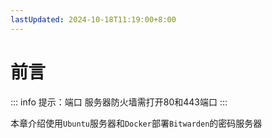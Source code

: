 ```yaml
---
lastUpdated: 2024-10-18T11:19:00+8:00
---
```


# 前言

::: info 提示：端口
服务器防火墙需打开80和443端口
:::

本章介绍使用```Ubuntu```服务器和```Docker```部署```Bitwarden```的密码服务器